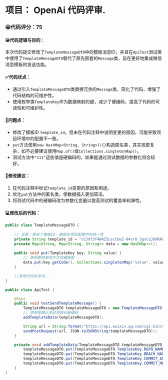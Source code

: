 # 项目： OpenAi 代码评审.
### 😀代码评分：75
#### 😀代码逻辑与目的：
本次代码提交修改了`TemplateMessageDTO`中的模板消息ID，并且在`ApiTest`测试类中使用了`TemplateMessageDTO`替代了原先嵌套的`Message`类，旨在更好地集成微信消息模板的发送功能。

#### ✅代码优点：
- 通过引入`TemplateMessageDTO`类替换冗余的`Message`类，简化了代码，增强了代码结构的可维护性。
- 使用枚举类`TemplateKey`作为数据映射的键，减少了硬编码，提高了代码的可读性和可维护性。

#### 🤔问题点：
- 修改了模板ID `template_id`，但未在代码注释中说明变更的原因，可能导致项目环境中的配置不一致。
- `put`方法使用`new HashMap<String, String>(){}`构造匿名类，其实现更复杂，如不必要建议使用`Map.of()`或`Collections.singletonMap()`。
- 测试方法中`"111"`这些值是硬编码的，如果能通过测试数据的参数化将会较好。

#### 🎯修改建议：
1. 在代码注释中标记`template_id`变更的原因和用途。
2. 优化`put`方法中的匿名类，使数据插入更加简洁。
3. 将测试代码中的硬编码改为参数化变量以提高测试的覆盖率和弹性。

#### 💻修改后的代码：
```java
public class TemplateMessageDTO {
 
    // 注意：修改了模板ID，确保在项目配置中的统一性
    private String template_id = "v2Jdf3f4WAZILecCQeZ-84sr8_SgvCqJGHRAFVokJBE";
    private Map<String, Map<String, String>> data = new HashMap<>();
 
    public void put(TemplateKey key, String value) {
        // 使用更简单的方式构建映射
        data.put(key.getCode(), Collections.singletonMap("value", value));
    }

    //其他代码未变动...
}

public class ApiTest {

    @Test
    public void testSendTemplateMessage() {
        TemplateMessageDTO templateMessageDTO = new TemplateMessageDTO();
        // 使用参数化测试项替代硬编码
        addTemplateData(templateMessageDTO);

        String url = String.format("https://api.weixin.qq.com/cgi-bin/message/template/send?access_token=%s", accessToken);
        sendPostRequest(url, JSON.toJSONString(templateMessageDTO));
    }

    private void addTemplateData(TemplateMessageDTO templateMessageDTO) {
        templateMessageDTO.put(TemplateMessageDTO.TemplateKey.REPO_NAME, "111");
        templateMessageDTO.put(TemplateMessageDTO.TemplateKey.BRACH_NAME, "111");
        templateMessageDTO.put(TemplateMessageDTO.TemplateKey.COMMIT_AUTHOR, "111");
        templateMessageDTO.put(TemplateMessageDTO.TemplateKey.COMMIT_MESSAGE, "111");
    }
}
```

